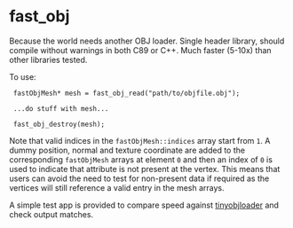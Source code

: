 # fast_obj

Because the world needs another OBJ loader.
Single header library, should compile without warnings in both C89 or C++.
Much faster (5-10x) than other libraries tested.

To use:

     fastObjMesh* mesh = fast_obj_read("path/to/objfile.obj");

     ...do stuff with mesh...

     fast_obj_destroy(mesh);

Note that valid indices in the `fastObjMesh::indices` array start from `1`.  A dummy position, normal and
texture coordinate are added to the corresponding `fastObjMesh` arrays at element `0` and then an index
of `0` is used to indicate that attribute is not present at the vertex.  This means that users can avoid
the need to test for non-present data if required as the vertices will still reference a valid entry in
the mesh arrays.

A simple test app is provided to compare speed against [tinyobjloader](https://github.com/syoyo/tinyobjloader) and
check output matches.



